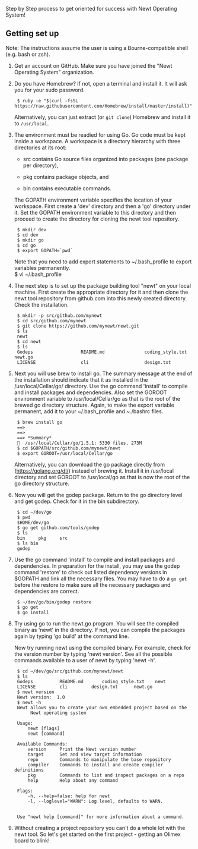 Step by Step process to get oriented for success with Newt Operating System!

## Getting set up 

Note: The instructions assume the user is using a Bourne-compatible shell (e.g. bash or zsh).

1. Get an account on GitHub. Make sure you have joined the "Newt Operating System" organization.

2. Do you have Homebrew? If not, open a terminal and install it. It will ask you for your sudo password.

        $ ruby -e "$(curl -fsSL https://raw.githubusercontent.com/Homebrew/install/master/install)"

    Alternatively, you can just extract (or `git clone`) Homebrew and install it to `/usr/local`.
 
3. The environment must be readied for using Go. Go code must be kept inside a workspace. A workspace is a directory hierarchy with three directories at its root:

    * src contains Go source files organized into packages (one package per directory),

    * pkg contains package objects, and

    * bin contains executable commands.

    The GOPATH environment variable specifies the location of your workspace. First create a 'dev' directory and then a 'go' directory under it. Set the GOPATH environment variable to this directory and then proceed to create the directory for cloning the newt tool repository. 

        $ mkdir dev    
        $ cd dev
        $ mkdir go  
        $ cd go  
        $ export GOPATH=`pwd` 

    Note that you need to add export statements to ~/.bash_profile to export variables permanently.            
        $ vi ~/.bash_profile

4. The next step is to set up the package building tool "newt" on your local machine. First create the appropriate directory for it and then clone the newt tool repository from github.com into this newly created directory. Check the installation.

        $ mkdir -p src/github.com/mynewt  
        $ cd src/github.com/mynewt
        $ git clone https://github.com/mynewt/newt.git
        $ ls
        newt
        $ cd newt
        $ ls
        Godeps                  README.md               coding_style.txt        newt.go
        LICENSE                 cli                     design.txt


5. Next you will use brew to install go. The summary message at the end of the installation should indicate that it as installed in the /usr/local/Cellar/go/ directory. Use the go command 'install' to compile and install packages and dependencies. Also set the GOROOT environment variable to /usr/local/Cellar/go as that is the root of the brewed go directory structure. Again, to make the export variable permanent, add it to your ~/.bash_profile and ~./bashrc files.

        $ brew install go
        ==> 
        ==> 
        ==> *Summary*
        🍺  /usr/local/Cellar/go/1.5.1: 5330 files, 273M
        $ cd $GOPATH/src/github.com/mynewt/newt
        $ export GOROOT=/usr/local/Cellar/go

    Alternatively, you can download the go package directly from (https://golang.org/dl/) instead of brewing it. Install it in /usr/local directory and set GOROOT to /usr/local/go as that is now the root of the go directory structure.

6. Now you will get the godep package. Return to the go directory level and get godep. Check for it in the bin subdirectory. 

        $ cd ~/dev/go
        $ pwd  
        $HOME/dev/go
        $ go get github.com/tools/godep
        $ ls
        bin     pkg     src
        $ ls bin
        godep

7. Use the go command 'install' to compile and install packages and dependencies. In preparation for the install, you may use the godep command 'restore' to check out listed dependency versions in $GOPATH and link all the necessary files. You may have to do a `go get` before the restore to make sure all the necessary packages and dependencies are correct.

        $ ~/dev/go/bin/godep restore
        $ go get
        $ go install


8. Try using go to run the newt.go program. You will see the compiled binary as 'newt' in the directory. If not, you can compile the packages again by typing 'go build' at the command line.

    Now try running newt using the compiled binary. For example, check for the version number by typing 'newt version'. See all the possible commands available to a user of newt by typing 'newt -h'.

        $ cd ~/dev/go/src/github.com/mynewt/newt
        $ ls
        Godeps			README.md		coding_style.txt	newt
        LICENSE			cli			design.txt		newt.go
        $ newt version
        Newt version:  1.0
        $ newt -h
        Newt allows you to create your own embedded project based on the
		     Newt operating system

        Usage: 
            newt [flags]
            newt [command]

        Available Commands: 
            version     Print the Newt version number
            target      Set and view target information
            repo        Commands to manipulate the base repository
            compiler    Commands to install and create compiler definitions
            pkg         Commands to list and inspect packages on a repo
            help        Help about any command

        Flags:
            -h, --help=false: help for newt
            -l, --loglevel="WARN": Log level, defaults to WARN.


        Use "newt help [command]" for more information about a command.
       
9. Without creating a project repository you can't do a whole lot with the newt tool. So let's get started on the first project - getting an Olimex board to blink!


